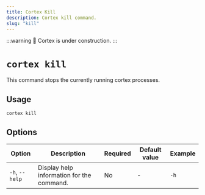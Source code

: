```yaml
---
title: Cortex Kill
description: Cortex kill command.
slug: "kill"
---
```


:::warning
🚧 Cortex is under construction.
:::

# `cortex kill`

This command stops the currently running cortex processes.



## Usage

```bash
cortex kill
```

## Options

| Option            | Description                                           | Required | Default value | Example     |
|-------------------|-------------------------------------------------------|----------|---------------|-------------|
| `-h`, `--help`      | Display help information for the command.             | No       | -             | `-h`    |
